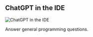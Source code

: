 ## ChatGPT in the IDE

<img src="https://storage.googleapis.com/easycode-assets/askGPT.gif" alt="ChatGPT in the IDE">

Answer general programming questions. 